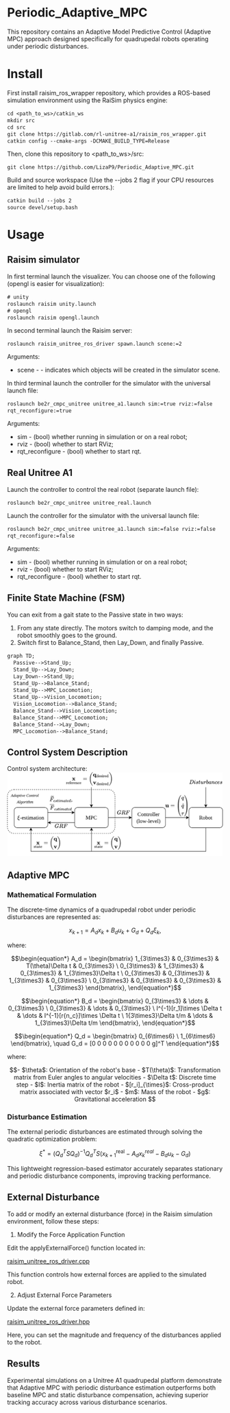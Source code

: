 # Periodic_Adaptive_MPC

This repository contains an Adaptive Model Predictive Control (Adaptive MPC) approach designed specifically for quadrupedal robots operating under periodic disturbances.

# Install

First install raisim_ros_wrapper repository, which provides a ROS-based simulation environment using the RaiSim physics engine:

```
cd <path_to_ws>/catkin_ws
mkdir src
cd src
git clone https://gitlab.com/rl-unitree-a1/raisim_ros_wrapper.git
catkin config --cmake-args -DCMAKE_BUILD_TYPE=Release
```

Then, clone this repository to <path_to_ws>/src:
```
git clone https://github.com/LizaP9/Periodic_Adaptive_MPC.git
```

Build and source workspace (Use the --jobs 2 flag if your CPU resources are limited to help avoid build errors.):
```
catkin build --jobs 2
source devel/setup.bash
```

# Usage

## Raisim simulator

In first terminal launch the visualizer. You can choose one of the following (opengl is easier for visualization):
```
# unity
roslaunch raisim unity.launch
# opengl
roslaunch raisim opengl.launch
```

In second terminal launch the Raisim server:
```
roslaunch raisim_unitree_ros_driver spawn.launch scene:=2
```
Arguments:
- scene - - indicates which objects will be created in the simulator scene.

In third terminal launch the controller for the simulator with the universal launch file:
```
roslaunch be2r_cmpc_unitree unitree_a1.launch sim:=true rviz:=false rqt_reconfigure:=true
```

Arguments:
- sim - (bool) whether running in simulation or on a real robot;
- rviz - (bool) whether to start RViz;
- rqt_reconfigure - (bool) whether to start rqt.


## Real Unitree A1
Launch the controller to control the real robot (separate launch file):
```
roslaunch be2r_cmpc_unitree unitree_real.launch
```

Launch the controller for the simulator with the universal launch file:
```
roslaunch be2r_cmpc_unitree unitree_a1.launch sim:=false rviz:=false rqt_reconfigure:=false
```
Arguments:
- sim - (bool) whether running in simulation or on a real robot;
- rviz - (bool) whether to start RViz;
- rqt_reconfigure - (bool) whether to start rqt.

## Finite State Machine (FSM)
You can exit from a gait state to the Passive state in two ways:
1. From any state directly. The motors switch to damping mode, and the robot smoothly goes to the ground.
2. Switch first to Balance_Stand, then Lay_Down, and finally Passive.
```mermaid
graph TD;
  Passive-->Stand_Up;
  Stand_Up-->Lay_Down;
  Lay_Down-->Stand_Up;
  Stand_Up-->Balance_Stand;
  Stand_Up-->MPC_Locomotion;
  Stand_Up-->Vision_Locomotion;
  Vision_Locomotion-->Balance_Stand;
  Balance_Stand-->Vision_Locomotion;
  Balance_Stand-->MPC_Locomotion;
  Balance_Stand-->Lay_Down;
  MPC_Locomotion-->Balance_Stand;
```

## Control System Description

Control system architecture:
![image info](scheme.jpg) 

## Adaptive MPC

### Mathematical Formulation

The discrete-time dynamics of a quadrupedal robot under periodic disturbances are represented as:

```math
\begin{equation*}  
x_{k+1} = A_d x_k + B_d u_k + G_d + Q_d \xi_k,
\end{equation*}
```

where:

```math
\begin{equation*}
A_d = \begin{bmatrix}
1_{3\times3} & 0_{3\times3} & T(\theta)\Delta t & 0_{3\times3} \
0_{3\times3} & 1_{3\times3} & 0_{3\times3} & 1_{3\times3}\Delta t \
0_{3\times3} & 0_{3\times3} & 1_{3\times3} & 0_{3\times3} \
0_{3\times3} & 0_{3\times3} & 0_{3\times3} & 1_{3\times3}
\end{bmatrix},
\end{equation*}
```

```math
\begin{equation*}
B_d = \begin{bmatrix}
0_{3\times3} & \dots & 0_{3\times3} \
0_{3\times3} & \dots & 0_{3\times3} \
I^{-1}[r_1]\times \Delta t & \dots & I^{-1}[r{n_c}]\times \Delta t \
1{3\times3}\Delta t/m & \dots & 1_{3\times3}\Delta t/m
\end{bmatrix},
\end{equation*}
```

```math
\begin{equation*}
Q_d = \begin{bmatrix}
0_{6\times6} \
1_{6\times6}
\end{bmatrix}, \quad
G_d = [0 0 0 0 0 0 0 0 0 0 0 g]^T
\end{equation*}
```

where:

```math
- $\theta$: Orientation of the robot's base  
- $T(\theta)$: Transformation matrix from Euler angles to angular velocities  
- $\Delta t$: Discrete time step  
- $I$: Inertia matrix of the robot  
- $[r_i]_{\times}$: Cross-product matrix associated with vector $r_i$  
- $m$: Mass of the robot  
- $g$: Gravitational acceleration  
```

### Disturbance Estimation

The external periodic disturbances  are estimated through solving the quadratic optimization problem:

```math
\begin{equation*}
\xi^* = (Q_d^T S Q_d)^{-1} Q_d^T S (x_{k+1}^{\text{real}} - A_d x_k^{real} - B_d u_k - G_d)
\end{equation*}
```

This lightweight regression-based estimator accurately separates stationary and periodic disturbance components, improving tracking performance.


## External Disturbance
To add or modify an external disturbance (force) in the Raisim simulation environment, follow these steps:

1. Modify the Force Application Function

Edit the applyExternalForce() function located in:

[raisim_unitree_ros_driver.cpp](raisim_unitree_ros_driver/src/raisim_unitree_ros_driver.cpp)

This function controls how external forces are applied to the simulated robot.

2. Adjust External Force Parameters

Update the external force parameters defined in:

[raisim_unitree_ros_driver.hpp](raisim_unitree_ros_driver/include/raisim_unitree_ros_driver.hpp)

Here, you can set the magnitude and frequency of the disturbances applied to the robot.
  

## Results

Experimental simulations on a Unitree A1 quadrupedal platform demonstrate that Adaptive MPC with periodic disturbance estimation outperforms both baseline MPC and static disturbance compensation, achieving superior tracking accuracy across various disturbance scenarios.
